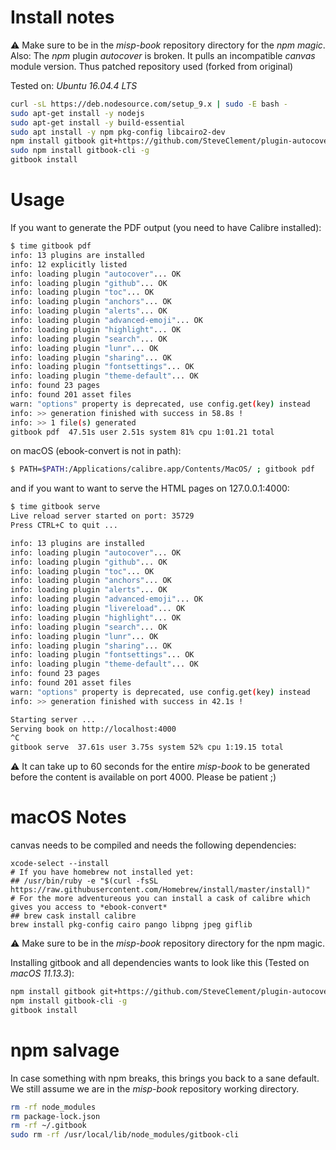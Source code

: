
Install notes
=============

:warning: Make sure to be in the *misp-book* repository directory for the *npm magic*.
Also: The *npm* plugin *autocover* is broken. It pulls an incompatible *canvas* module version. Thus patched repository used (forked from original)

Tested on: *Ubuntu 16.04.4 LTS*

```bash
curl -sL https://deb.nodesource.com/setup_9.x | sudo -E bash -
sudo apt-get install -y nodejs
sudo apt-get install -y build-essential
sudo apt install -y npm pkg-config libcairo2-dev
npm install gitbook git+https://github.com/SteveClement/plugin-autocover.git gitbook-plugin-github gitbook-plugin-toc gitbook-plugin-anchors
sudo npm install gitbook-cli -g
gitbook install
```

Usage
=====

If you want to generate the PDF output (you need to have Calibre installed):

```bash
$ time gitbook pdf
info: 13 plugins are installed
info: 12 explicitly listed
info: loading plugin "autocover"... OK
info: loading plugin "github"... OK
info: loading plugin "toc"... OK
info: loading plugin "anchors"... OK
info: loading plugin "alerts"... OK
info: loading plugin "advanced-emoji"... OK
info: loading plugin "highlight"... OK
info: loading plugin "search"... OK
info: loading plugin "lunr"... OK
info: loading plugin "sharing"... OK
info: loading plugin "fontsettings"... OK
info: loading plugin "theme-default"... OK
info: found 23 pages
info: found 201 asset files
warn: "options" property is deprecated, use config.get(key) instead
info: >> generation finished with success in 58.8s !
info: >> 1 file(s) generated
gitbook pdf  47.51s user 2.51s system 81% cpu 1:01.21 total
```

on macOS (ebook-convert is not in path):

```bash
$ PATH=$PATH:/Applications/calibre.app/Contents/MacOS/ ; gitbook pdf
```

and if you want to want to serve the HTML pages on 127.0.0.1:4000:

```bash
$ time gitbook serve
Live reload server started on port: 35729
Press CTRL+C to quit ...

info: 13 plugins are installed
info: loading plugin "autocover"... OK
info: loading plugin "github"... OK
info: loading plugin "toc"... OK
info: loading plugin "anchors"... OK
info: loading plugin "alerts"... OK
info: loading plugin "advanced-emoji"... OK
info: loading plugin "livereload"... OK
info: loading plugin "highlight"... OK
info: loading plugin "search"... OK
info: loading plugin "lunr"... OK
info: loading plugin "sharing"... OK
info: loading plugin "fontsettings"... OK
info: loading plugin "theme-default"... OK
info: found 23 pages
info: found 201 asset files
warn: "options" property is deprecated, use config.get(key) instead
info: >> generation finished with success in 42.1s !

Starting server ...
Serving book on http://localhost:4000
^C
gitbook serve  37.61s user 3.75s system 52% cpu 1:19.15 total
```

:warning: It can take up to 60 seconds for the entire *misp-book* to be generated before the content is available on port 4000. Please be patient ;)


macOS Notes
===========

canvas needs to be compiled and needs the following dependencies:

```
xcode-select --install
# If you have homebrew not installed yet:
## /usr/bin/ruby -e "$(curl -fsSL https://raw.githubusercontent.com/Homebrew/install/master/install)"
# For the more adventureous you can install a cask of calibre which gives you access to *ebook-convert*
## brew cask install calibre
brew install pkg-config cairo pango libpng jpeg giflib
```

:warning: Make sure to be in the *misp-book* repository directory for the npm magic.

Installing gitbook and all dependencies wants to look like this (Tested on *macOS 11.13.3*):

```bash
npm install gitbook git+https://github.com/SteveClement/plugin-autocover.git gitbook-plugin-github gitbook-plugin-toc gitbook-plugin-anchors
npm install gitbook-cli -g
gitbook install
```

npm salvage
===========

In case something with npm breaks, this brings you back to a sane default.
We still assume we are in the *misp-book* repository working directory.

```bash
rm -rf node_modules
rm package-lock.json
rm -rf ~/.gitbook
sudo rm -rf /usr/local/lib/node_modules/gitbook-cli
```
